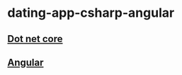 # dating-app-csharp-angular

## [Dot net core](./README-DOT-NET-CORE.md)

## [Angular](./README-ANGULAR.md)
